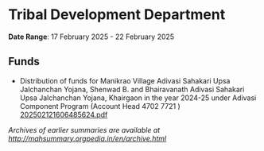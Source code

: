 # Tribal Development Department

**Date Range**: 17 February 2025 - 22 February 2025


## Funds
- Distribution of funds for Manikrao Village Adivasi Sahakari Upsa Jalchanchan Yojana, Shenwad B. and Bhairavanath Adivasi Sahakari Upsa Jalchanchan Yojana, Khairgaon in the year 2024-25 under Adivasi Component Program (Account Head 4702 7721 )\
  [202502121606485624.pdf](https://gr.maharashtra.gov.in/Site/Upload/Government%20Resolutions/English/202502121606485624.pdf)


*Archives of earlier summaries are available at http://mahsummary.orgpedia.in/en/archive.html*